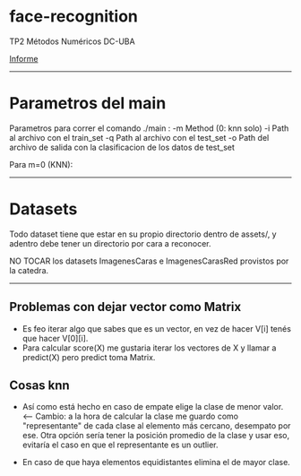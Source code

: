 # face-recognition

TP2 Métodos Numéricos DC-UBA

[Informe](https://www.overleaf.com/16138812khstvghvmqjx)


-----

# Parametros del main
Parametros para correr el comando ./main :
-m  Method (0: knn solo)
-i  Path al archivo con el train_set
-q  Path al archivo con el test_set
-o  Path del archivo de salida con la clasificacion de los datos de test_set

Para m=0 (KNN):


-----
# Datasets

Todo dataset tiene que estar en su propio directorio dentro de assets/, y adentro debe tener un directorio por cara a reconocer.

 NO TOCAR los datasets ImagenesCaras e ImagenesCarasRed provistos por la catedra.

-----
## Problemas con dejar vector como Matrix

* Es feo iterar algo que sabes que es un vector, en vez de hacer V[i] tenés que hacer V[0][i].
* Para calcular score(X) me gustaria iterar los vectores de X y llamar a predict(X) pero predict toma Matrix.  

## Cosas knn

* Así como está hecho en caso de empate elige la clase de menor valor. <-- Cambio: a la hora de calcular la clase me guardo como "representante" de cada clase al elemento más cercano, desempato por ese. Otra opción sería tener la posición promedio de la clase y usar eso, evitaría el caso en que el representante es un outlier.

* En caso de que haya elementos equidistantes elimina el de mayor clase.
